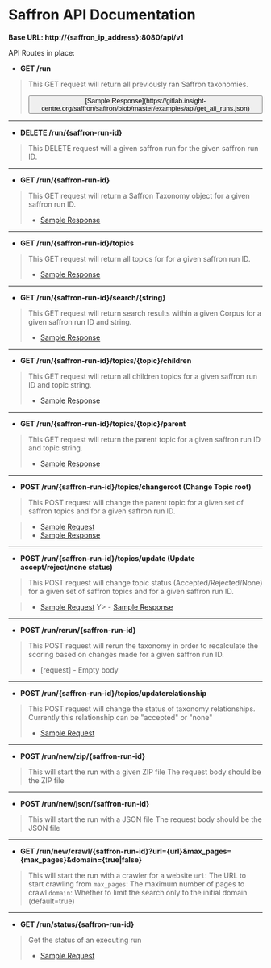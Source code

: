 Saffron API Documentation
=========================


**Base URL: http://{saffron_ip_address}:8080/api/v1**

API Routes in place:

* **GET /run**

> This GET request will return all previously ran Saffron taxonomies.  
> <p><button>[Sample Response](https://gitlab.insight-centre.org/saffron/saffron/blob/master/examples/api/get_all_runs.json)</button></p>

---

* **DELETE /run/{saffron-run-id}**

> This DELETE request will a given saffron run for the given saffron run ID. 

---

* **GET /run/{saffron-run-id}**

> This GET request will return a Saffron Taxonomy object for a given saffron run ID.  
> - [Sample Response](https://gitlab.insight-centre.org/saffron/saffron/blob/master/examples/api/get_run_response.json)

---

* **GET /run/{saffron-run-id}/topics**

> This GET request will return all topics for for a given saffron run ID.  
> - [Sample Response](https://gitlab.insight-centre.org/saffron/saffron/blob/master/examples/api/get_topics_response.json)

---

* **GET /run/{saffron-run-id}/search/{string}**

> This GET request will return search results within a given Corpus for a given saffron run ID and string.  
> - [Sample Response](https://gitlab.insight-centre.org/saffron/saffron/blob/master/examples/api/get_search_response.json)

---

* **GET /run/{saffron-run-id}/topics/{topic}/children**

> This GET request will return all children topics for a given saffron run ID and topic string.  
> - [Sample Response](https://gitlab.insight-centre.org/saffron/saffron/blob/master/examples/api/get_children_response.json)
 
--- 
 
* **GET /run/{saffron-run-id}/topics/{topic}/parent**

> This GET request will return the parent topic for a given saffron run ID and topic string.  
> - [Sample Response](https://gitlab.insight-centre.org/saffron/saffron/blob/master/examples/api/get_parent_response.json)

---

* **POST /run/{saffron-run-id}/topics/changeroot (Change Topic root)**

> This POST request will change the parent topic for a given set of saffron topics and for a given saffron run ID. 

> - [Sample Request](https://gitlab.insight-centre.org/saffron/saffron/blob/master/examples/api/change_root_rq.json)
> - [Sample Response](https://gitlab.insight-centre.org/saffron/saffron/blob/master/examples/api/change_root_resp.json)

---

* **POST /run/{saffron-run-id}/topics/update (Update accept/reject/none status)**

> This POST request will change topic status (Accepted/Rejected/None) for a given set of saffron topics and for a given saffron run ID.  

> - [Sample Request](https://gitlab.insight-centre.org/saffron/saffron/blob/master/examples/api/accept_reject_topic_rq.json)
Y> - [Sample Response](https://gitlab.insight-centre.org/saffron/saffron/blob/master/examples/api/accept_reject_topic_rs.json)

---
 
* **POST /run/rerun/{saffron-run-id}**

> This POST request will rerun the taxonomy in order to recalculate the scoring based on changes made for a given saffron run ID.  
> - [request] - Empty body 
 
---

* **POST /run/{saffron-run-id}/topics/updaterelationship**

> This POST request will change the status of taxonomy relationships. Currently this relationship can be "accepted" or "none"
> - [Sample Request](https://gitlab.insight-centre.org/saffron/saffron/blob/issue92/examples/api/post_change_relationship_request.json)
 
---

* **POST /run/new/zip/{saffron-run-id}**

> This will start the run with a given ZIP file
> The request body should be the ZIP file

---

* **POST /run/new/json/{saffron-run-id}**

> This will start the run with a JSON file
> The request body should be the JSON file

----

* **GET /run/new/crawl/{saffron-run-id}?url={url}&max_pages={max_pages}&domain={true|false}**

> This will start the run with a crawler for a website
> `url`: The URL to start crawling from
> `max_pages`: The maximum number of pages to crawl
> `domain`: Whether to limit the search only to the initial domain (default=true)

----

* **GET /run/status/{saffron-run-id}**

> Get the status of an executing run
> - [Sample Request](https://gitlab.insight-centre.org/saffron/saffron/blob/104-api-execute/examples/api/status_response.json)

